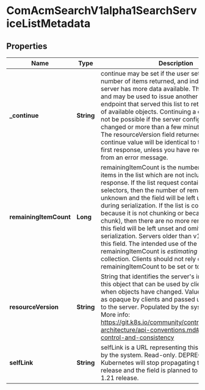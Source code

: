 
# ComAcmSearchV1alpha1SearchServiceListMetadata

## Properties
Name | Type | Description | Notes
------------ | ------------- | ------------- | -------------
**_continue** | **String** | continue may be set if the user set a limit on the number of items returned, and indicates that the server has more data available. The value is opaque and may be used to issue another request to the endpoint that served this list to retrieve the next set of available objects. Continuing a consistent list may not be possible if the server configuration has changed or more than a few minutes have passed. The resourceVersion field returned when using this continue value will be identical to the value in the first response, unless you have received this token from an error message. |  [optional]
**remainingItemCount** | **Long** | remainingItemCount is the number of subsequent items in the list which are not included in this list response. If the list request contained label or field selectors, then the number of remaining items is unknown and the field will be left unset and omitted during serialization. If the list is complete (either because it is not chunking or because this is the last chunk), then there are no more remaining items and this field will be left unset and omitted during serialization. Servers older than v1.15 do not set this field. The intended use of the remainingItemCount is *estimating* the size of a collection. Clients should not rely on the remainingItemCount to be set or to be exact. |  [optional]
**resourceVersion** | **String** | String that identifies the server&#39;s internal version of this object that can be used by clients to determine when objects have changed. Value must be treated as opaque by clients and passed unmodified back to the server. Populated by the system. Read-only. More info: https://git.k8s.io/community/contributors/devel/sig-architecture/api-conventions.md#concurrency-control-and-consistency |  [optional]
**selfLink** | **String** | selfLink is a URL representing this object. Populated by the system. Read-only.  DEPRECATED Kubernetes will stop propagating this field in 1.20 release and the field is planned to be removed in 1.21 release. |  [optional]



